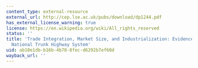 ```yaml
---
content_type: external-resource
external_url: http://cep.lse.ac.uk/pubs/download/dp1244.pdf
has_external_license_warning: true
license: https://en.wikipedia.org/wiki/All_rights_reserved
status: ''
title: 'Trade Integration, Market Size, and Industrialization: Evidence from China''s
  National Trunk Highway System'
uid: ab10e1db-b16b-4b70-8fec-d6292b7ef60d
wayback_url: ''
---
```

